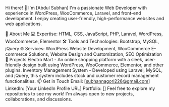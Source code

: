 Hi there! 👋 I'm [Abdul Subhan]
I'm a passionate Web Developer with experience in WordPress, WooCommerce, Laravel, and front-end development. I enjoy creating user-friendly, high-performance websites and web applications.

🚀 About Me
💻 Expertise: HTML, CSS, JavaScript, PHP, Laravel, WordPress, WooCommerce, Elementor 
🛠️ Tools and Technologies: Bootstrap, MySQL, jQuery
🌐 Services: WordPress Website Development, WooCommerce E-commerce Solutions, Website Design and Customization, SEO Optimization
💼 Projects
Electro Mart - An online shopping platform with a sleek, user-friendly design built using WordPress, WooCommerce, Elementor, and other plugins.
Inventory Management System - Developed using Laravel, MySQL, and jQuery, this system includes stock and customer record management functionalities.
📫 Get in Touch
Email: [subhannagori226@gmail.com]
LinkedIn: [Your LinkedIn Profile URL]
Portfolio: []
Feel free to explore my repositories to see my work! I'm always open to new projects, collaborations, and discussions.
